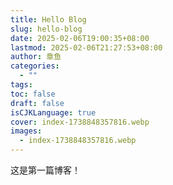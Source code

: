 ```yaml
---
title: Hello Blog
slug: hello-blog
date: 2025-02-06T19:00:35+08:00
lastmod: 2025-02-06T21:27:53+08:00
author: 章鱼
categories:
  - ""
tags: 
toc: false
draft: false
isCJKLanguage: true
cover: index-1738848357816.webp
images:
  - index-1738848357816.webp
---
```




<!--more-->
这是第一篇博客！


